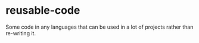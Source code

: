 # reusable-code
Some code in any languages that can be used in a lot of projects rather than re-writing it.
